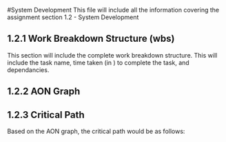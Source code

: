 #System Development 
This file will include all the information covering the assignment section 1.2 - System Development 

## 1.2.1 Work Breakdown Structure (wbs)
This section will include the complete work breakdown structure. This will include the task name, time taken (in ) to complete the task, and dependancies.

## 1.2.2 AON Graph

## 1.2.3 Critical Path
Based on the AON graph, the critical path would be as follows:
